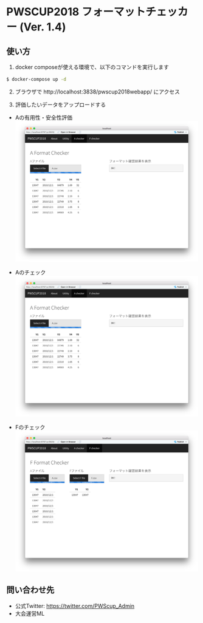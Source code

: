 PWSCUP2018 フォーマットチェッカー (Ver. 1.4)
===

## 使い方
1. docker composeが使える環境で、以下のコマンドを実行します

```bash
$ docker-compose up -d
```

2. ブラウザで http://localhost:3838/pwscup2018webapp/  にアクセス

3. 評価したいデータをアップロードする

- Aの有用性・安全性評価
![匿名加工データの有用性・安全性評価](./checker_A.png)

- Aのチェック
![匿名加工データAの書式チェック](./checker_A.png)

- Fのチェック
![推定対応表Fの書式チェック](./checker_F.png)


## 問い合わせ先

- 公式Twitter: https://twitter.com/PWScup_Admin
- 大会運営ML 

